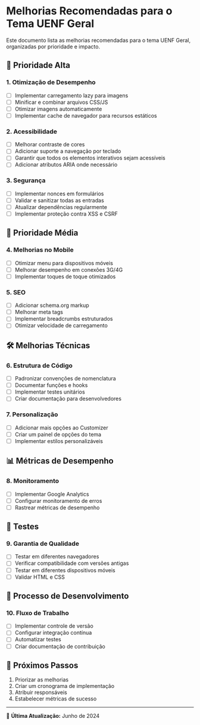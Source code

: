 # Melhorias Recomendadas para o Tema UENF Geral

Este documento lista as melhorias recomendadas para o tema UENF Geral, organizadas por prioridade e impacto.

## 🚀 Prioridade Alta

### 1. Otimização de Desempenho
- [ ] Implementar carregamento lazy para imagens
- [ ] Minificar e combinar arquivos CSS/JS
- [ ] Otimizar imagens automaticamente
- [ ] Implementar cache de navegador para recursos estáticos

### 2. Acessibilidade
- [ ] Melhorar contraste de cores
- [ ] Adicionar suporte a navegação por teclado
- [ ] Garantir que todos os elementos interativos sejam acessíveis
- [ ] Adicionar atributos ARIA onde necessário

### 3. Segurança
- [ ] Implementar nonces em formulários
- [ ] Validar e sanitizar todas as entradas
- [ ] Atualizar dependências regularmente
- [ ] Implementar proteção contra XSS e CSRF

## 📱 Prioridade Média

### 4. Melhorias no Mobile
- [ ] Otimizar menu para dispositivos móveis
- [ ] Melhorar desempenho em conexões 3G/4G
- [ ] Implementar toques de toque otimizados

### 5. SEO
- [ ] Adicionar schema.org markup
- [ ] Melhorar meta tags
- [ ] Implementar breadcrumbs estruturados
- [ ] Otimizar velocidade de carregamento

## 🛠️ Melhorias Técnicas

### 6. Estrutura de Código
- [ ] Padronizar convenções de nomenclatura
- [ ] Documentar funções e hooks
- [ ] Implementar testes unitários
- [ ] Criar documentação para desenvolvedores

### 7. Personalização
- [ ] Adicionar mais opções ao Customizer
- [ ] Criar um painel de opções do tema
- [ ] Implementar estilos personalizáveis

## 📊 Métricas de Desempenho

### 8. Monitoramento
- [ ] Implementar Google Analytics
- [ ] Configurar monitoramento de erros
- [ ] Rastrear métricas de desempenho

## 🧪 Testes

### 9. Garantia de Qualidade
- [ ] Testar em diferentes navegadores
- [ ] Verificar compatibilidade com versões antigas
- [ ] Testar em diferentes dispositivos móveis
- [ ] Validar HTML e CSS

## 🔄 Processo de Desenvolvimento

### 10. Fluxo de Trabalho
- [ ] Implementar controle de versão
- [ ] Configurar integração contínua
- [ ] Automatizar testes
- [ ] Criar documentação de contribuição

## 📅 Próximos Passos

1. Priorizar as melhorias
2. Criar um cronograma de implementação
3. Atribuir responsáveis
4. Estabelecer métricas de sucesso

---

📅 **Última Atualização:** Junho de 2024
